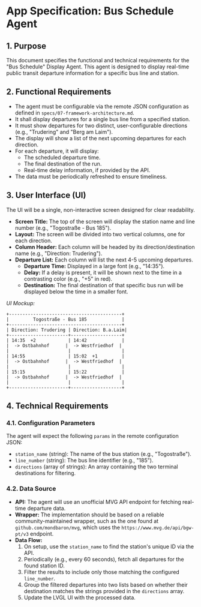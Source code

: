 # App Specification: Bus Schedule Agent

## 1. Purpose

This document specifies the functional and technical requirements for the "Bus Schedule" Display Agent. This agent is designed to display real-time public transit departure information for a specific bus line and station.

## 2. Functional Requirements

-   The agent must be configurable via the remote JSON configuration as defined in `specs/07-framework-architecture.md`.
-   It shall display departures for a single bus line from a specified station.
-   It must show departures for two distinct, user-configurable directions (e.g., "Trudering" and "Berg am Laim").
-   The display will show a list of the next upcoming departures for each direction.
-   For each departure, it will display:
    -   The scheduled departure time.
    -   The final destination of the run.
    -   Real-time delay information, if provided by the API.
-   The data must be periodically refreshed to ensure timeliness.

## 3. User Interface (UI)

The UI will be a single, non-interactive screen designed for clear readability.

-   **Screen Title:** The top of the screen will display the station name and line number (e.g., "Togostraße - Bus 185").
-   **Layout:** The screen will be divided into two vertical columns, one for each direction.
-   **Column Header:** Each column will be headed by its direction/destination name (e.g., "Direction: Trudering").
-   **Departure List:** Each column will list the next 4-5 upcoming departures.
    -   **Departure Time:** Displayed in a large font (e.g., "14:35").
    -   **Delay:** If a delay is present, it will be shown next to the time in a contrasting color (e.g., "+5" in red).
    -   **Destination:** The final destination of that specific bus run will be displayed below the time in a smaller font.

*UI Mockup:*
```
+------------------------------------------+
|         Togostraße - Bus 185             |
+------------------------------------------+
| Direction: Trudering | Direction: B.a.Laim|
+----------------------+-------------------+
| 14:35  +2            | 14:42             |
|  -> Ostbahnhof      |  -> Westfriedhof  |
|                      |                   |
| 14:55                | 15:02  +1         |
|  -> Ostbahnhof      |  -> Westfriedhof  |
|                      |                   |
| 15:15                | 15:22             |
|  -> Ostbahnhof      |  -> Westfriedhof  |
|                      |                   |
+----------------------+-------------------+
```

## 4. Technical Requirements

### 4.1. Configuration Parameters

The agent will expect the following `params` in the remote configuration JSON:

-   `station_name` (string): The name of the bus station (e.g., "Togostraße").
-   `line_number` (string): The bus line identifier (e.g., "185").
-   `directions` (array of strings): An array containing the two terminal destinations for filtering.

### 4.2. Data Source

-   **API:** The agent will use an unofficial MVG API endpoint for fetching real-time departure data.
-   **Wrapper:** The implementation should be based on a reliable community-maintained wrapper, such as the one found at `github.com/mondbaron/mvg`, which uses the `https://www.mvg.de/api/bgw-pt/v3` endpoint.
-   **Data Flow:**
    1.  On setup, use the `station_name` to find the station's unique ID via the API.
    2.  Periodically (e.g., every 60 seconds), fetch all departures for the found station ID.
    3.  Filter the results to include only those matching the configured `line_number`.
    4.  Group the filtered departures into two lists based on whether their destination matches the strings provided in the `directions` array.
    5.  Update the LVGL UI with the processed data. 